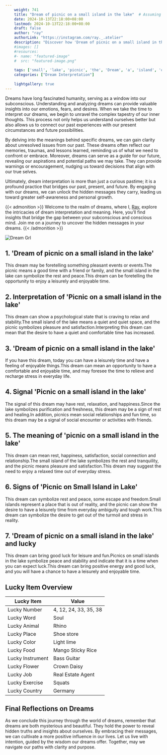 ```yaml
---
    weight: 741
    title: "Dream of picnic on a small island in the lake"  # Assuming 'title' column exists
    date: 2024-10-13T22:18:00+08:00
    lastmod: 2024-10-13T22:18:00+08:00
    draft: false
    author: "ray"
    authorLink: "https://instagram.com/ray._.atelier"
    description: "Discover how 'Dream of picnic on a small island in the lake' can interpret your future and uncover its significant meanings in your life."
    #images: []
    #resources:
    #- name: "featured-image"
    #  src: "featured-image.png"
    
    tags: ['small', 'lake', 'picnic', 'the', 'Dream', 'a', 'island', 'on', 'in', 'of']
    categories: ["Dream Interpretation"]
    
    lightgallery: true
---
```

    
Dreams have long fascinated humanity, serving as a window into our subconscious. Understanding and analyzing dreams can provide valuable insights into our emotions, fears, and desires. When we take the time to interpret our dreams, we begin to unravel the complex tapestry of our inner thoughts. This process not only helps us understand ourselves better but also allows us to connect our past experiences with our present circumstances and future possibilities.

By delving into the meanings behind specific dreams, we can gain clarity about unresolved issues from our past. These dreams often reflect our memories, traumas, and lessons learned, reminding us of what we need to confront or embrace. Moreover, dreams can serve as a guide for our future, revealing our aspirations and potential paths we may take. They can provide warnings or encouragement, nudging us toward decisions that align with our true selves.

Ultimately, dream interpretation is more than just a curious pastime; it is a profound practice that bridges our past, present, and future. By engaging with our dreams, we can unlock the hidden messages they carry, leading us toward greater self-awareness and personal growth.

{{< admonition >}}
Welcome to the realm of dreams, where I, [Ray](https://instagram.com/ray._.atelier), explore the intricacies of dream interpretation and meaning. Here, you’ll find insights that bridge the gap between your subconscious and conscious mind. Join me on a journey to uncover the hidden messages in your dreams.
{{< /admonition >}}

![Dream Grl](https://cdn.pixabay.com/photo/2017/11/02/03/35/gothic-2910057_1280.jpg "Dream Grl")

## 1. 'Dream of picnic on a small island in the lake'
This dream may be foretelling something pleasant events or events.The picnic means a good time with a friend or family, and the small island in the lake can symbolize the rest and peace.This dream can be foretelling the opportunity to enjoy a leisurely and enjoyable time.

## 2. Interpretation of 'Picnic on a small island in the lake'
This dream can show a psychological state that is craving to relax and stability.The small island of the lake means a quiet and quiet space, and the picnic symbolizes pleasure and satisfaction.Interpreting this dream can mean that the desire to have a quiet and comfortable time has increased.

## 3. 'Dream of picnic on a small island in the lake'
If you have this dream, today you can have a leisurely time and have a feeling of enjoyable things.This dream can mean an opportunity to have a comfortable and enjoyable time, and may foresee the time to relieve and recharge stress in everyday life.

## 4. Signal 'Picnic on a small island in the lake'
The signal of this dream may have rest, relaxation, and happiness.Since the lake symbolizes purification and freshness, this dream may be a sign of rest and healing.In addition, picnics mean social relationships and fun time, so this dream may be a signal of social encounter or activities with friends.

## 5. The meaning of 'picnic on a small island in the lake'
This dream can mean rest, happiness, satisfaction, social connection and relationship.The small island of the lake symbolizes the rest and tranquility, and the picnic means pleasure and satisfaction.This dream may suggest the need to enjoy a relaxed time out of everyday stress.

## 6. Signs of 'Picnic on Small Island in Lake'
This dream can symbolize rest and peace, some escape and freedom.Small islands represent a place that is out of reality, and the picnic can show the desire to have a leisurely time from everyday ambiguity and tough work.This dream can symbolize the desire to get out of the turmoil and stress in reality.

## 7. 'Dream of picnic on a small island in the lake' and lucky
This dream can bring good luck for leisure and fun.Picnics on small islands in the lake symbolize peace and stability and indicate that it is a time when you can expect luck.This dream can bring positive energy and good luck, and you will have a chance to have a leisurely and enjoyable time.

## Lucky Item Overview
| Lucky Item          | Value              |
|---------------|--------------------|
| Lucky Number        | 4, 12, 24, 33, 35, 38  |
| Lucky Word          | Soul |
| Lucky Animal        | Rhino |
| Lucky Place         | Shoe store     |
| Lucky Color         | Light lime     |
| Lucky Food          | Mango Sticky Rice      |
| Lucky Instrument    | Bass Guitar |
| Lucky Flower        | Crown Daisy    |
| Lucky Job           | Real Estate Agent       |
| Lucky Exercise      | Squats  |
| Lucky Country       | Germany    |


##  Final Reflections on Dreams

As we conclude this journey through the world of dreams, remember that dreams are both mysterious and beautiful. They hold the power to reveal hidden truths and insights about ourselves. By embracing their messages, we can cultivate a more positive influence in our lives. Let us live with intention, guided by the wisdom our dreams offer. Together, may we navigate our paths with clarity and purpose.
